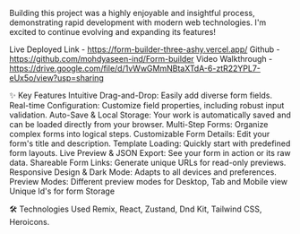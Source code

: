 Building this project was a highly enjoyable and insightful process, demonstrating rapid development with modern web technologies. I'm excited to continue evolving and expanding its features!

Live Deployed Link - https://form-builder-three-ashy.vercel.app/
Github - https://github.com/mohdyaseen-ind/Form-builder
Video Walkthrough - https://drive.google.com/file/d/1vWwGMmNBtaXTdA-6-ztR22YPL7-eUx5o/view?usp=sharing

✨ Key Features
Intuitive Drag-and-Drop: Easily add diverse form fields.
Real-time Configuration: Customize field properties, including robust input validation.
Auto-Save & Local Storage: Your work is automatically saved and can be loaded directly from your browser.
Multi-Step Forms: Organize complex forms into logical steps.
Customizable Form Details: Edit your form's title and description.
Template Loading: Quickly start with predefined form layouts.
Live Preview & JSON Export: See your form in action or its raw data.
Shareable Form Links: Generate unique URLs for read-only previews.
Responsive Design & Dark Mode: Adapts to all devices and preferences.
Preview Modes: Different preview modes for Desktop, Tab and Mobile view
Unique Id's for form Storage

🛠️ Technologies Used
Remix, React, Zustand, Dnd Kit, Tailwind CSS, Heroicons.
